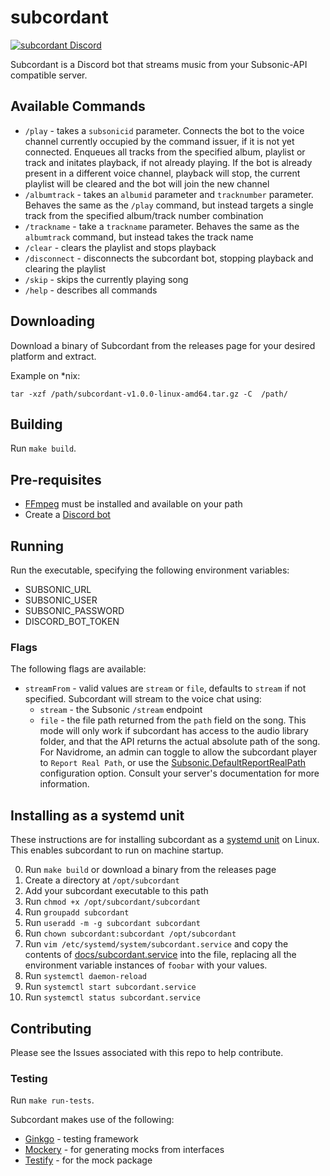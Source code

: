 # subcordant

[![ subcordant Discord ][subcordant_img    ]][subcordant    ]

Subcordant is a Discord bot that streams music from your Subsonic-API compatible server.

[subcordant]:     https://discord.gg/db4HrbjMSt
[subcordant_img]: https://img.shields.io/badge/subcordant-Discord-%237289da?style=flat-square

## Available Commands
* `/play` - takes a `subsonicid` parameter. Connects the bot to the voice channel currently occupied by the command issuer, if it is not yet connected. Enqueues all tracks from the specified album, playlist or track and initates playback, if not already playing. If the bot is already present in a different voice channel, playback will stop, the current playlist will be cleared and the bot will join the new channel
* `/albumtrack` - takes an `albumid` parameter and `tracknumber` parameter. Behaves the same as the `/play` command, but instead targets a single track from the specified album/track number combination
* `/trackname` - take a `trackname` parameter. Behaves the same as the `albumtrack` command, but instead takes the track name
* `/clear` - clears the playlist and stops playback
* `/disconnect` - disconnects the subcordant bot, stopping playback and clearing the playlist
* `/skip` - skips the currently playing song
* `/help` - describes all commands

## Downloading

Download a binary of Subcordant from the releases page for your desired platform and extract.

Example on *nix:

`tar -xzf /path/subcordant-v1.0.0-linux-amd64.tar.gz -C  /path/`

## Building
Run `make build`.

## Pre-requisites
* [FFmpeg](https://ffmpeg.org/) must be installed and available on your path
* Create a [Discord bot](docs/bot.md)

## Running
Run the executable, specifying the following environment variables:
* SUBSONIC_URL
* SUBSONIC_USER
* SUBSONIC_PASSWORD
* DISCORD_BOT_TOKEN

### Flags
The following flags are available:
* `streamFrom` - valid values are `stream` or `file`, defaults to `stream` if not specified. Subcordant will stream to the voice chat using:
    * `stream` - the Subsonic `/stream` endpoint
    * `file` - the file path returned from the `path` field on the song. This mode will only work if subcordant has access to the audio library folder, and that the API returns the actual absolute path of the song. For Navidrome, an admin can toggle to allow the subcordant player to `Report Real Path`, or use the [Subsonic.DefaultReportRealPath](https://www.navidrome.org/docs/usage/configuration-options/#:~:text=subsonic.defaultreportrealpath) configuration option. Consult your server's documentation for more information.

## Installing as a systemd unit
These instructions are for installing subcordant as a [systemd unit](https://www.freedesktop.org/software/systemd/man/latest/systemd.unit.html) on Linux. This enables subcordant to run on machine startup.

0. Run `make build` or download a binary from the releases page
0. Create a directory at `/opt/subcordant`
0. Add your subcordant executable to this path
0. Run `chmod +x /opt/subcordant/subcordant`
0. Run `groupadd subcordant`
0. Run `useradd -m -g subcordant subcordant`
0. Run `chown subcordant:subcordant /opt/subcordant`
0. Run `vim /etc/systemd/system/subcordant.service` and copy the contents of [docs/subcordant.service](docs/subcordant.service) into the file, replacing all the environment variable instances of `foobar` with your values.
0. Run `systemctl daemon-reload`
0. Run `systemctl start subcordant.service`
0. Run `systemctl status subcordant.service`

## Contributing
Please see the Issues associated with this repo to help contribute.

### Testing
Run `make run-tests`.

Subcordant makes use of the following:
* [Ginkgo](https://github.com/onsi/ginkgo) - testing framework
* [Mockery](https://vektra.github.io/mockery/latest/) - for generating mocks from interfaces
* [Testify](https://github.com/stretchr/testify?tab=readme-ov-file#mock-package) - for the mock package
